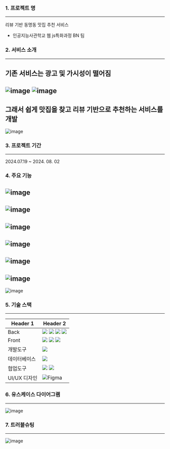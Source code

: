 ### 1. 프로젝트 명
---
리뷰 기반 동명동 맛집 추천 서비스
- 인공지능사관학교 웹 js특화과정 BN 팀
### 2. 서비스 소개
---
기존 서비스는 광고 및 가시성이 떨어짐
--
![image](https://github.com/user-attachments/assets/8ab64623-2237-47c6-a905-ceea76acbbaf)
![image](https://github.com/user-attachments/assets/b34d7feb-b2e6-41fe-9cd6-badf937e0ca9)
--
그래서 쉽게 맛집을 찾고 리뷰 기반으로 추천하는 서비스를 개발
--
![image](https://github.com/user-attachments/assets/3019062c-a50a-4e27-9cd4-fcb14f75b8fd)

### 3. 프로젝트 기간
---
2024.07.19 ~ 2024. 08. 02
### 4. 주요 기능

![image](https://github.com/user-attachments/assets/788cfdde-2eb0-4e3e-9b8d-fe1e900e2561)
--
![image](https://github.com/user-attachments/assets/36394523-1d9e-489d-a329-110355611307)
--
![image](https://github.com/user-attachments/assets/08acc206-2031-4610-b64b-458bf9a44887)
--
![image](https://github.com/user-attachments/assets/c291387b-94e6-41fb-9f4d-cdb481b6179b)
--
![image](https://github.com/user-attachments/assets/cae5ccf7-f04c-4a8b-8be2-3bb077d9d5c7)
--
![image](https://github.com/user-attachments/assets/36e331fd-b13b-460c-ba31-31714083899d)
--
![image](https://github.com/user-attachments/assets/2992de8d-351e-4ec6-90cd-4e05e207a82a)


### 5. 기술 스택
---
| Header 1 | Header 2 |
|----------|----------|
| Back |   <img src="https://img.shields.io/badge/flask-000000?style=for-the-badge&logo=flask&logoColor=white"> <img src="https://img.shields.io/badge/javascript-F7DF1E?style=for-the-badge&logo=javascript&logoColor=black"> <img src="https://img.shields.io/badge/node.js-339933?style=for-the-badge&logo=Node.js&logoColor=white"> <img src="https://img.shields.io/badge/python-3776AB?style=for-the-badge&logo=python&logoColor=white">  |
| Front | <img src="https://img.shields.io/badge/javascript-F7DF1E?style=for-the-badge&logo=javascript&logoColor=black"> <img src="https://img.shields.io/badge/html5-E34F26?style=for-the-badge&logo=html5&logoColor=white"> <img src="https://img.shields.io/badge/css-1572B6?style=for-the-badge&logo=css3&logoColor=white">  |
| 개발도구 | <img src="https://img.shields.io/badge/Visual Studio Code-007ACC?style=flat-square&logo=Visual Studio Code&logoColor=white"/> |
| 데이터베이스 | <img src="https://img.shields.io/badge/mysql-4479A1?style=for-the-badge&logo=mysql&logoColor=white"> |
| 협업도구 | <img src="https://img.shields.io/badge/git-F05032?style=for-the-badge&logo=git&logoColor=white"> <img src="https://img.shields.io/badge/github-181717?style=for-the-badge&logo=github&logoColor=white"> |
| UI/UX 디자인 | 	![Figma](https://img.shields.io/badge/figma-%23F24E1E.svg?style=for-the-badge&logo=figma&logoColor=white) |

### 6. 유스케이스 다이어그램
---
![image](https://github.com/user-attachments/assets/905b838c-a113-4a86-bca5-69ac25e64e18)

### 7. 트러블슈팅
---
![image](https://github.com/user-attachments/assets/269785cd-ae25-4964-b3a5-17ec5d23ebb9)

